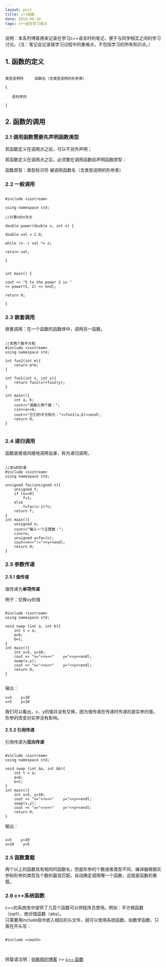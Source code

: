 ```yaml
---
layout: post
title: c++函数
date: 2019-09-10
tags: c++语言学习笔记
---
```


说明：本系列博客用来记录在学习c++语言时的笔记，便于与同学相互之间的学习讨论。（注：笔记会记录我学习过程中的重难点，不包括学习的所有知识点。）

## 1. 函数的定义

```

类型说明符     函数名（含类型说明的形参表）

{

​	语句序列

}

```

## 2. 函数的调用

### 2.1 调用函数需要先声明函数类型

若函数定义在调用点之前，可以不另外声明；

若函数定义在调用点之后，必须要在调用函数前声明函数原型：

函数原型：类型标识符 被调用函数名（含类型说明的形参表）

### 2.2 一般调用 

```

#include <iostream>

using namespace std;

//计算x的n次方

double power(double x, int n) {

double val = 1.0;

while (n--) val *= x;

return val;

}


int main() {

cout << "5 to the power 2 is "
<< power(5, 2) << endl;

return 0;

}

```

### 2.3 嵌套调用

嵌套调用：在一个函数的函数体中，调用另一函数。

```

//求两个数平方和
#include <iostream>
using namespace std;

int fun2(int m){
    return m*m;
}

int fun1(int x, int y){
    return fun2(x)+fun2(y);
}

int main(){
    int a, b;
    cout<<"请输入两个数：";
    cin>>a>>b;
    cout<<"它们的平方和为："<<fun1(a,b)<<endl;
    return 0;
}


```

### 2.4 递归调用

 函数直接或间接地调用自身，称为递归调用。

```

//求n的阶乘
#include <iostream>
using namespace std;

unsigned fac(unsigned n){
    unsigned f;
    if (n==0)
        f=1;
    else
        f=fac(n-1)*n;
    return f;
}
int main(){
    unsigned n;
    cout<<"输入一个正整数：";
    cin>>n;
    unsigned y=fac(n);
    cout<<n<<"!="<<y<<endl;
    return 0;
}

```

### 2.5 参数传递

#### 2.5.1 值传递     

值传递为**单项传递**

例子：交换xy的值

```

#include <iostream>
using namespace std;

void swap (int a, int b){
    int t = a;
    a=b;
    b=t;
}
int main(){
    int x=5, y=10;
    cout << "x="<<x<<"    y="<<y<<endl;
    swap(x,y);
    cout << "x="<<x<<"    y="<<y<<endl;
    return 0;
}  


```

输出：   

```
x=5    y=10
x=5    y=10

```

我们可以看出，x、y的值并没有交换，因为值传递在传递时传递的是实参的值，形参的改变对实参没有影响。

#### 2.5.2 引用传递 

引用传递为**双向传递**


```

#include <iostream>
using namespace std;

void swap (int &a, int &b){
    int t = a;
    a=b;
    b=t;
}
int main(){
    int x=5, y=10;
    cout << "x="<<x<<"    y="<<y<<endl;
    swap(x,y);
    cout << "x="<<x<<"    y="<<y<<endl;
    return 0;
}

```

输出：  

```

x=5    y=10
x=10    y=5

```

### 2.5 函数重载

两个以上的函数具有相同的函数名，但是形参的个数或者类型不同，编译器根据实参和形参的类型及个数的最佳匹配，自动确定调用哪一个函数，这就是函数的重载。

### 2.6 c++系统函数

c++的系统库中提供了几百个函数可以供程序员使用。例如：平方根函数（sqrt）、绝对值函数（abs）。   
只需要用include指令嵌入相应的头文件，就可以使用系统函数。如数学函数，只需在开头写：

```

#include <cmath>

```






<br>

转载请注明：[张鹏辉的博客](http://danielzph.github.io) >> [c++ 函数](https://danielzph.github.io/2019/10/cpplearningprocess3_5/)






